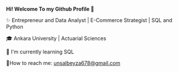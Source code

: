 <b>Hi! Welcome To my Github Profile 👋</b>

✨ Entrepreneur and Data Analyst | E-Commerce Strategist | SQL and Python

🎓 Ankara University | Actuarial Sciences

🎯 I'm currently learning SQL


📧How to reach me:
   unsalbeyza678@gmail.com
